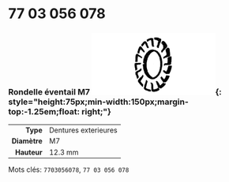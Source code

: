 # 77 03 056 078

### Rondelle éventail M7 ![](../assets/images/parts/fan_washer.png){: style="height:75px;min-width:150px;margin-top:-1.25em;float: right;"}

|   |   |
|---:|---|
**Type** | Dentures exterieures
**Diamètre** | M7
**Hauteur** |12.3 mm

Mots clés: `7703056078`, `77 03 056 078`
